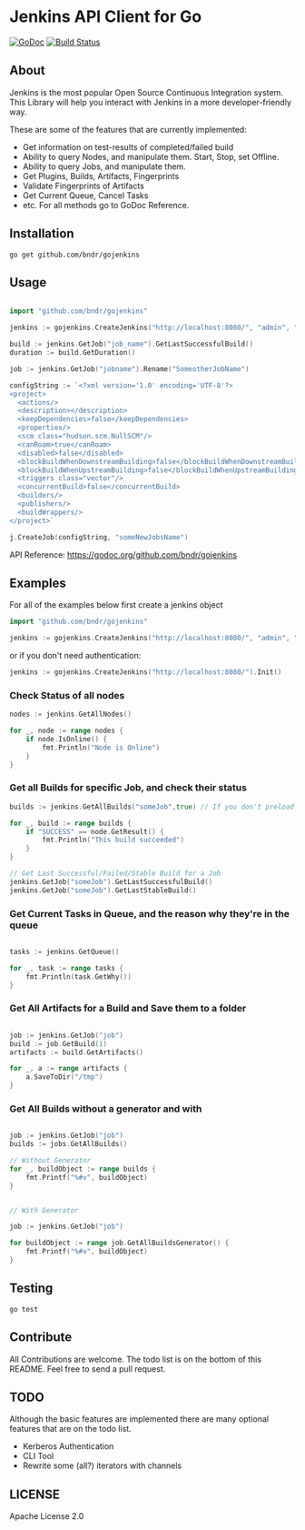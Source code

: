 # Jenkins API Client for Go

[![GoDoc](https://godoc.org/github.com/bndr/gojenkins?status.svg)](https://godoc.org/github.com/bndr/gojenkins)
[![Build Status](https://travis-ci.org/bndr/gojenkins.svg?branch=master)](https://travis-ci.org/bndr/gojenkins)

## About

Jenkins is the most popular Open Source Continuous Integration system. This Library will help you interact with Jenkins in a more developer-friendly way.

These are some of the features that are currently implemented:

* Get information on test-results of completed/failed build
* Ability to query Nodes, and manipulate them. Start, Stop, set Offline.
* Ability to query Jobs, and manipulate them.
* Get Plugins, Builds, Artifacts, Fingerprints
* Validate Fingerprints of Artifacts
* Get Current Queue, Cancel Tasks
* etc. For all methods go to GoDoc Reference.

## Installation

    go get github.com/bndr/gojenkins

## Usage

```go

import "github.com/bndr/gojenkins"

jenkins := gojenkins.CreateJenkins("http://localhost:8080/", "admin", "admin").Init()

build := jenkins.GetJob("job_name").GetLastSuccessfulBuild()
duration := build.GetDuration()

job := jenkins.GetJob("jobname").Rename("SomeotherJobName")

configString := `<?xml version='1.0' encoding='UTF-8'?> 
<project>
  <actions/>
  <description></description>
  <keepDependencies>false</keepDependencies>
  <properties/>
  <scm class="hudson.scm.NullSCM"/>
  <canRoam>true</canRoam>
  <disabled>false</disabled>
  <blockBuildWhenDownstreamBuilding>false</blockBuildWhenDownstreamBuilding>
  <blockBuildWhenUpstreamBuilding>false</blockBuildWhenUpstreamBuilding>
  <triggers class="vector"/>
  <concurrentBuild>false</concurrentBuild>
  <builders/>
  <publishers/>
  <buildWrappers/>
</project>`

j.CreateJob(configString, "someNewJobsName")


```

API Reference: https://godoc.org/github.com/bndr/gojenkins

## Examples

For all of the examples below first create a jenkins object
```go
import "github.com/bndr/gojenkins"

jenkins := gojenkins.CreateJenkins("http://localhost:8080/", "admin", "admin").Init()
```

or if you don't need authentication:

```go
jenkins := gojenkins.CreateJenkins("http://localhost:8080/").Init()
```

### Check Status of all nodes

```go
nodes := jenkins.GetAllNodes()

for _, node := range nodes {
	if node.IsOnline() {
		fmt.Println("Node is Online")
	}
}

```

### Get all Builds for specific Job, and check their status

```go
builds := jenkins.GetAllBuilds("someJob",true) // If you don't preload the builds (second parameter, true = preload, false = don't preload), you will only get Build Ids

for _, build := range builds {
	if "SUCCESS" == node.GetResult() {
		fmt.Println("This build succeeded")
	}
}

// Get Last Successful/Failed/Stable Build for a Job
jenkins.GetJob("someJob").GetLastSuccessfulBuild()
jenkins.GetJob("someJob").GetLastStableBuild()

```

### Get Current Tasks in Queue, and the reason why they're in the queue

```go

tasks := jenkins.GetQueue()

for _, task := range tasks {
	fmt.Println(task.GetWhy())
}

```

### Get All Artifacts for a Build and Save them to a folder

```go

job := jenkins.GetJob("job")
build := job.GetBuild(1)
artifacts := build.GetArtifacts()

for _, a := range artifacts {
	a.SaveToDir("/tmp")
}

```

### Get All Builds without a generator and with

```go

job := jenkins.GetJob("job")
builds := jobs.GetAllBuilds()

// Without Generator
for _, buildObject := range builds {
	fmt.Printf("%#v", buildObject)
}

```

```go

// With Generator

job := jenkins.GetJob("job")

for buildObject := range job.GetAllBuildsGenerator() {
	fmt.Printf("%#v", buildObject)
}

```

## Testing

    go test

## Contribute

All Contributions are welcome. The todo list is on the bottom of this README. Feel free to send a pull request.

## TODO

Although the basic features are implemented there are many optional features that are on the todo list. 

* Kerberos Authentication
* CLI Tool
* Rewrite some (all?) iterators with channels

## LICENSE

Apache License 2.0
